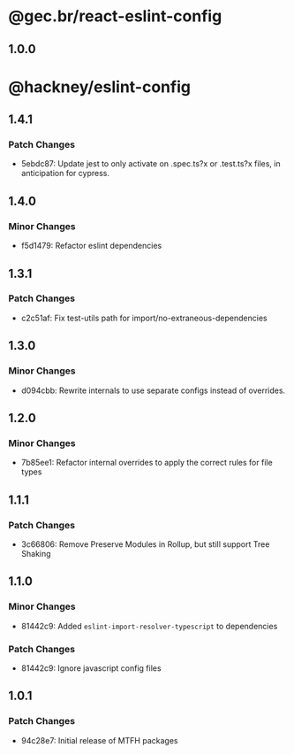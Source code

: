 
# @gec.br/react-eslint-config

## 1.0.0

# @hackney/eslint-config

## 1.4.1

### Patch Changes

- 5ebdc87: Update jest to only activate on .spec.ts?x or .test.ts?x files, in anticipation
  for cypress.

## 1.4.0

### Minor Changes

- f5d1479: Refactor eslint dependencies

## 1.3.1

### Patch Changes

- c2c51af: Fix test-utils path for import/no-extraneous-dependencies

## 1.3.0

### Minor Changes

- d094cbb: Rewrite internals to use separate configs instead of overrides.

## 1.2.0

### Minor Changes

- 7b85ee1: Refactor internal overrides to apply the correct rules for file types

## 1.1.1

### Patch Changes

- 3c66806: Remove Preserve Modules in Rollup, but still support Tree Shaking

## 1.1.0

### Minor Changes

- 81442c9: Added `eslint-import-resolver-typescript` to dependencies

### Patch Changes

- 81442c9: Ignore javascript config files

## 1.0.1

### Patch Changes

- 94c28e7: Initial release of MTFH packages
